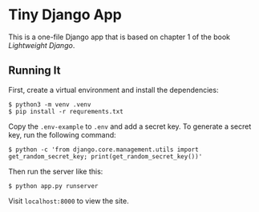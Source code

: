 # Tiny Django App

This is a one-file Django app that is based on chapter 1 of the book _Lightweight Django_.

## Running It

First, create a virtual environment and install the dependencies:

```text
$ python3 -m venv .venv
$ pip install -r requrements.txt
```

Copy the `.env-example` to `.env` and add a secret key. To generate a secret key, run the following command:

```
$ python -c 'from django.core.management.utils import get_random_secret_key; print(get_random_secret_key())'
```

Then run the server like this:

```text
$ python app.py runserver
```

Visit `localhost:8000` to view the site.
